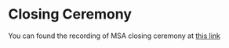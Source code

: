 # Closing Ceremony

You can found the recording of MSA closing ceremony at [this link](https://stdntpartners-my.sharepoint.com/:v:/g/personal/sahithi_kodali_studentambassadors_com/EZi1MBB0T3lDtKJZBJj_uLgBv-ORnceLvl3aA4lQ0sNWeA?e=EgM7qG)
